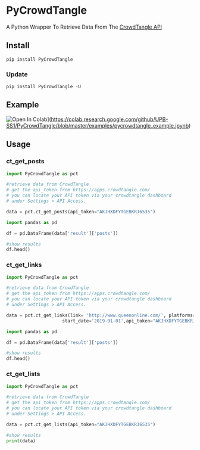 # PyCrowdTangle

A Python Wrapper To Retrieve Data From The [CrowdTangle API](https://github.com/CrowdTangle/API)

## Install

```
pip install PyCrowdTangle
```
### Update
```
pip install PyCrowdTangle -U
```
## Example

![Open In Colab](https://colab.research.google.com/assets/colab-badge.svg)](https://colab.research.google.com/github/UPB-SS1/PyCrowdTangle/blob/master/examples/pycrowdtangle_example.ipynb)

## Usage

### ct_get_posts
```python
import PyCrowdTangle as pct

#retrieve data from CrowdTangle
# get the api_token from https://apps.crowdtangle.com/
# you can locate your API token via your crowdtangle dashboard
# under Settings > API Access.

data = pct.ct_get_posts(api_token="AKJHXDFYTGEBKRJ6535")

import pandas as pd

df = pd.DataFrame(data['result']['posts'])

#show results
df.head()
```
### ct_get_links
```python
import PyCrowdTangle as pct

#retrieve data from CrowdTangle
# get the api_token from https://apps.crowdtangle.com/
# you can locate your API token via your crowdtangle dashboard
# under Settings > API Access.

data = pct.ct_get_links(link= 'http://www.queenonline.com/', platforms='facebook',
                     start_date='2019-01-01',api_token="AKJHXDFYTGEBKRJ6535")

import pandas as pd

df = pd.DataFrame(data['result']['posts'])

#show results
df.head()
```

### ct_get_lists
```python
import PyCrowdTangle as pct

#retrieve data from CrowdTangle
# get the api_token from https://apps.crowdtangle.com/
# you can locate your API token via your crowdtangle dashboard
# under Settings > API Access.

data = pct.ct_get_lists(api_token="AKJHXDFYTGEBKRJ6535")

#show results
print(data)
```